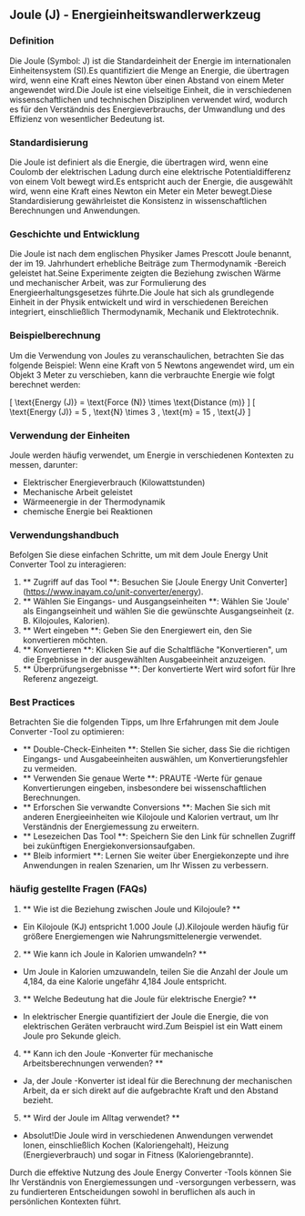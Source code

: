 ## Joule (J) - Energieinheitswandlerwerkzeug

### Definition
Die Joule (Symbol: J) ist die Standardeinheit der Energie im internationalen Einheitensystem (SI).Es quantifiziert die Menge an Energie, die übertragen wird, wenn eine Kraft eines Newton über einen Abstand von einem Meter angewendet wird.Die Joule ist eine vielseitige Einheit, die in verschiedenen wissenschaftlichen und technischen Disziplinen verwendet wird, wodurch es für den Verständnis des Energieverbrauchs, der Umwandlung und des Effizienz von wesentlicher Bedeutung ist.

### Standardisierung
Die Joule ist definiert als die Energie, die übertragen wird, wenn eine Coulomb der elektrischen Ladung durch eine elektrische Potentialdifferenz von einem Volt bewegt wird.Es entspricht auch der Energie, die ausgewählt wird, wenn eine Kraft eines Newton ein Meter ein Meter bewegt.Diese Standardisierung gewährleistet die Konsistenz in wissenschaftlichen Berechnungen und Anwendungen.

### Geschichte und Entwicklung
Die Joule ist nach dem englischen Physiker James Prescott Joule benannt, der im 19. Jahrhundert erhebliche Beiträge zum Thermodynamik -Bereich geleistet hat.Seine Experimente zeigten die Beziehung zwischen Wärme und mechanischer Arbeit, was zur Formulierung des Energieerhaltungsgesetzes führte.Die Joule hat sich als grundlegende Einheit in der Physik entwickelt und wird in verschiedenen Bereichen integriert, einschließlich Thermodynamik, Mechanik und Elektrotechnik.

### Beispielberechnung
Um die Verwendung von Joules zu veranschaulichen, betrachten Sie das folgende Beispiel: Wenn eine Kraft von 5 Newtons angewendet wird, um ein Objekt 3 Meter zu verschieben, kann die verbrauchte Energie wie folgt berechnet werden:

\[ \text{Energy (J)} = \text{Force (N)} \times \text{Distance (m)} \]
\[ \text{Energy (J)} = 5 \, \text{N} \times 3 \, \text{m} = 15 \, \text{J} \]

### Verwendung der Einheiten
Joule werden häufig verwendet, um Energie in verschiedenen Kontexten zu messen, darunter:
- Elektrischer Energieverbrauch (Kilowattstunden)
- Mechanische Arbeit geleistet
- Wärmeenergie in der Thermodynamik
- chemische Energie bei Reaktionen

### Verwendungshandbuch
Befolgen Sie diese einfachen Schritte, um mit dem Joule Energy Unit Converter Tool zu interagieren:
1. ** Zugriff auf das Tool **: Besuchen Sie [Joule Energy Unit Converter] (https://www.inayam.co/unit-converter/energy).
2. ** Wählen Sie Eingangs- und Ausgangseinheiten **: Wählen Sie 'Joule' als Eingangseinheit und wählen Sie die gewünschte Ausgangseinheit (z. B. Kilojoules, Kalorien).
3. ** Wert eingeben **: Geben Sie den Energiewert ein, den Sie konvertieren möchten.
4. ** Konvertieren **: Klicken Sie auf die Schaltfläche "Konvertieren", um die Ergebnisse in der ausgewählten Ausgabeeinheit anzuzeigen.
5. ** Überprüfungsergebnisse **: Der konvertierte Wert wird sofort für Ihre Referenz angezeigt.

### Best Practices
Betrachten Sie die folgenden Tipps, um Ihre Erfahrungen mit dem Joule Converter -Tool zu optimieren:
- ** Double-Check-Einheiten **: Stellen Sie sicher, dass Sie die richtigen Eingangs- und Ausgabeeinheiten auswählen, um Konvertierungsfehler zu vermeiden.
- ** Verwenden Sie genaue Werte **: PRAUTE -Werte für genaue Konvertierungen eingeben, insbesondere bei wissenschaftlichen Berechnungen.
- ** Erforschen Sie verwandte Conversions **: Machen Sie sich mit anderen Energieeinheiten wie Kilojoule und Kalorien vertraut, um Ihr Verständnis der Energiemessung zu erweitern.
- ** Lesezeichen Das Tool **: Speichern Sie den Link für schnellen Zugriff bei zukünftigen Energiekonversionsaufgaben.
- ** Bleib informiert **: Lernen Sie weiter über Energiekonzepte und ihre Anwendungen in realen Szenarien, um Ihr Wissen zu verbessern.

### häufig gestellte Fragen (FAQs)

1. ** Wie ist die Beziehung zwischen Joule und Kilojoule? **
- Ein Kilojoule (KJ) entspricht 1.000 Joule (J).Kilojoule werden häufig für größere Energiemengen wie Nahrungsmittelenergie verwendet.

2. ** Wie kann ich Joule in Kalorien umwandeln? **
- Um Joule in Kalorien umzuwandeln, teilen Sie die Anzahl der Joule um 4,184, da eine Kalorie ungefähr 4,184 Joule entspricht.

3. ** Welche Bedeutung hat die Joule für elektrische Energie? **
- In elektrischer Energie quantifiziert der Joule die Energie, die von elektrischen Geräten verbraucht wird.Zum Beispiel ist ein Watt einem Joule pro Sekunde gleich.

4. ** Kann ich den Joule -Konverter für mechanische Arbeitsberechnungen verwenden? **
- Ja, der Joule -Konverter ist ideal für die Berechnung der mechanischen Arbeit, da er sich direkt auf die aufgebrachte Kraft und den Abstand bezieht.

5. ** Wird der Joule im Alltag verwendet? **
- Absolut!Die Joule wird in verschiedenen Anwendungen verwendet Ionen, einschließlich Kochen (Kaloriengehalt), Heizung (Energieverbrauch) und sogar in Fitness (Kaloriengebrannte).

Durch die effektive Nutzung des Joule Energy Converter -Tools können Sie Ihr Verständnis von Energiemessungen und -versorgungen verbessern, was zu fundierteren Entscheidungen sowohl in beruflichen als auch in persönlichen Kontexten führt.